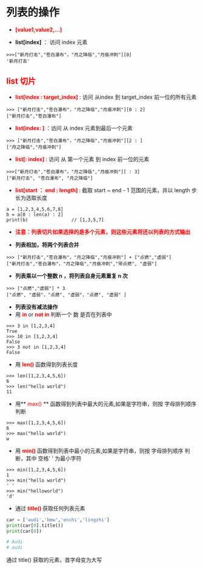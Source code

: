 # 列表的操作

- **<font color="red"> [value1,value2,...] </font>**


- **list[index]** ： 访问 index 元素

>
   
    >>>["新月打击","苍白瀑布"，"月之降临","月痕冲刺"][0]
    '新月打击'

## **<font color="red"> list 切片 </font>**

- **<font color="red"> list[index : target_index]</font>** : 访问 从index 到 target_index 前一位的所有元素

>
   
    >>> ["新月打击","苍白瀑布"，"月之降临","月痕冲刺"][0 : 2]
    ["新月打击","苍白瀑布"]

- **<font color="red"> list[index: ] </font>** ：访问 从 index 元素到最后一个元素

>
    
    >>> ["新月打击","苍白瀑布"，"月之降临","月痕冲刺"][2 : ]
    ["月之降临","月痕冲刺"]

- **<font color="red"> list[: index] </font>** : 访问 从 第一个元素 到 index 前一位的元素
  
>
    
    >>>["新月打击","苍白瀑布"，"月之降临","月痕冲刺"][ : 3]
    ["新月打击", "苍白瀑布", "月之降临"]

- **<font color="red"> list[start ： end : length] </font>** : 截取 start ~ end - 1 范围的元素，并以 length 步长为选取长度

>
    a = [1,2,3,4,5,6,7,8]
    b = a[0 : len(a) : 2]
    print(b)                // [1,3,5,7]

- **<font color="red"> 注意：列表切片如果选择的是多个元素，则这些元素将还以列表的方式输出</font>**

- **列表相加，将两个列表合并**

>
  
    >>> ["新月打击","苍白瀑布"，"月之降临","月痕冲刺"] + ["点燃","虚弱"]
    ["新月打击","苍白瀑布"，"月之降临","月痕冲刺","带点燃", "虚弱"]

- **列表乘以一个整数 n ，将列表自身元素重复 n 次**
>
    
    >>> ["点燃","虚弱"] * 3
    ["点燃", "虚弱"，"点燃", "虚弱"，"点燃", "虚弱" ]

- **列表没有减法操作**
- 用 **<font color="red"> in </font>** or **<font color="red"> not in </font>** 判断一个 数 是否在列表中

>
    
    >>> 3 in [1,2,3,4]
    True
    >>> 10 in [1,2,3,4]
    False
    >>> 3 not in [1,2,3,4]
    False
- 用 **<font color="red"> len() </font>** 函数得到列表长度
>
    
    >>> len([1,2,3,4,5,6])
    6
    >>> len("hello world")
    11

- 用**<font color="red"> max() </font>** 函数得到列表中最大的元素,如果是字符串，则按 字母排列顺序 判断
>
    
    >>> max([1,2,3,4,5,6])
    6
    >>> max("hello world")
    w

- 用 **<font color="red"> min() </font>** 函数得到列表中最小的元素,如果是字符串，则按 字母排列顺序 判断，其中 空格' ' 为最小字符
  
>
    
    >>> min([1,2,3,4,5,6])
    1
    >>> min("hello world")
    ' '
    >>> min("helloworld")
    'd'

- 通过 **<font color="red"> title() </font>** 获取任何列表元素

```python
car = ['audi','bmw','enchi','lingzhi']
print(car[0].title())
print(car[0])

# Audi
# audi
```

通过 title() 获取的元素，首字母变为大写
